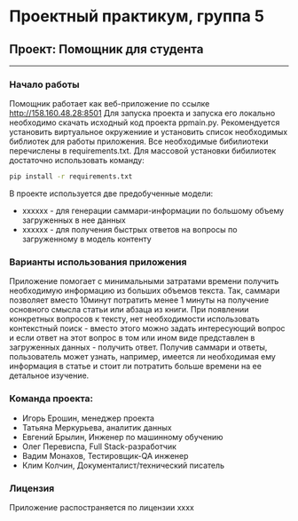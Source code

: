# Проектный практикум, группа 5
## Проект: Помощник для студента
___

### Начало работы
Помощник работает как веб-приложение по ссылке http://158.160.48.28:8501
Для запуска проекта и запуска его локально необходимо скачать исходный код проекта ppmain.py.
Рекомендуется установить виртуальное окружениие и установить список необходимых библиотек для работы приложения. 
Все необходимые бибилиотеки перечислены в requirements.txt. Для массовой установки бибилиотек достаточно использовать команду:
```bash
pip install -r requirements.txt
```
В проекте используется две предобученные модели:
- хххххх - для генерации саммари-информации по большому объему загруженных в нее данных
- хххххх - для получения быстрых ответов на вопросы по загруженному в модель контенту

### Варианты использования приложения
Приложение помогает с минимальными затратами времени получить необходимую информацию из больших объемов текста. Так, саммари позволяет вместо 10минут потратить менее 1 минуты на получение основного смысла статьи или абзаца из книги. При появлении конкретных вопросов к тексту, нет необходимости использовать контекстный поиск - вместо этого можно задать интересующий вопрос и если ответ на этот вопрос в том или ином виде представлен в загруженных данных - получить ответ.
Получив саммари и ответы, пользователь может узнать, например, имеется ли необходимая ему информация в статье и стоит ли потратить больше времени на ее детальное изучение. 

### Команда проекта:
- Игорь Ерошин, менеджер проекта
- Татьяна Меркурьева, аналитик данных
- Евгений Брылин, Инженер по машинному обучению
- Олег Перевиспа, Full Stack-разработчик
- Вадим Монахов, Тестировщик-QA инженер
- Клим Колчин, Документалист/технический писатель

### Лицензия
Приложение распостраняется по лицензии хххх